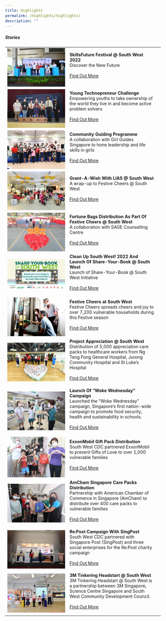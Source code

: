 ```yaml
---
title: Highlights
permalink: /highlights/highlights/
description: ""
---
```

##### Stories

| ||  |
| -------- | -------- | -------- |
|![](/images/Stories/295245125_10159828757121273_3111037502924620082_n.jpg)| **SkillsFuture Festival @ South West 2022**<br>Discover the New Future<br><br> [Find Out More](/highlights/permalink/sff22/)<br><br>|   |
|![](/images/Highlights/292029908_10159808953701273_3093833776117131856_n.jpg)|**Young Technopreneur Challenge**<br>Empowering youths to take ownership of the world they live in and become active problem solvers<br><br> [Find Out More](/highlights/ytc)<br><br>|   |
|![](/images/Stories/284806155_10159736023476273_3472926075390244589_n.jpg)|**Community Guiding Programme**<br>A collaboration with Girl Guides Singapore to hone leadership and life skills in girls<br><br> [Find Out More](/highlights/cgp)<br><br>|  | 
| ![](/images/Highlights/Grant-A-Wish%20with%20LIAS%20@%20SW%20-%20Pic%201.jpg)    |   **Grant-A-Wish With LIAS @ South West**<br> A wrap-up to Festive Cheers @ South West <br><br> [Find Out More](/highlights/grant-a-wish-with-lias-southwest)<br><br>|      |
| ![](/images/Highlights/Festive%20Cheers%20@%20SW%20-%20Pic%201.jpg)    |   **Fortune Bags Distribution As Part Of Festive Cheers @ South West**<br> A collaboration with SAGE Counselling Centre <br><br> [Find Out More](/highlights/fortune-bags-distribution-as-part-of-festive-cheers-southwest)<br><br>|      |
| ![](/images/Highlights/lastscene_1920x1080px_v1-(002).jpg)|  **Clean Up South West! 2022 And Launch Of Share-Your-Book @ South West**<br>Launch of Share-Your-Book @ South West Initiative<br><br> [Find Out More](/highlights/cleanup-southwest-2022-and-launch-of-share-your-book-southwest)<br><br>|
|![](/images/Highlights/festive-cheers.jpg)| **Festive Cheers at South West**<br>Festive Cheers spreads cheers and joy to over 7,200 vulnerable households during this Festive season<br><br> [Find Out More](/highlights/festive-cheers-southwest)<br><br>|   |
| ![](/images/Highlights/project-appreciation.jpg)    |   **Project Appreciation @ South West**<br>Distribution of 5,000 appreciation care packs to healthcare workers from Ng Teng Fong General Hospital, Jurong Community Hospital and St Luke’s Hospital<br><br> [Find Out More](/highlights/project-appreciation-south-west)<br><br>|      |
| ![](/images/Highlights/Woke%20wednesday%20photo.jpg)   |   **Launch Of “Woke Wednesday” Campaign**<br>Launched the “Woke Wednesday” campaign, Singapore’s first nation-wide campaign to promote food security, health and sustainability in schools.<br><br> [Find Out More](/highlights/launch-of-wokewednesday-campaign)<br><br>|      |
| ![](/images/Highlights/ExxonMobil%20Grocery%20Pack%20Distribution.jpeg)   |   **ExxonMobil Gift Pack Distribution**<br>South West CDC partnered ExxonMobil to present Gifts of Love to over 1,000 vulnerable families<br><br> [Find Out More](/highlights/exxonmobil-gift-pack-distribution)<br><br>|      |
|![](/images/Highlights/amcham.jpg) | **AmCham Singapore Care Packs Distribution**<br>Partnership with American Chamber of Commerce in Singapore (AmCham) to distribute over 400 care packs to vulnerable families<br><br> [Find Out More](/highlights/amcham-singapore-care-packs-distribution)<br><br>|      |
|![](/images/Highlights/Re%20Post%20Photo.jpg) | **Re:Post Campaign With SingPost**<br>South West CDC partnered with Singapore Post (SingPost) and three social enterprises for the Re:Post charity campaign<br><br> [Find Out More](/highlights/re-post-campaign-with-singpost)<br><br>|      |
|![](/images/Highlights/3M%20hr.jpg) | **3M Tinkering Headstart @ South West**<br>3M Tinkering Headstart @ South West is a partnership between 3M Singapore, Science Centre Singapore and South West Community Development Council.<br><br> [Find Out More](/highlights/3m-tinkering-headstart-southwest)<br><br>|      |